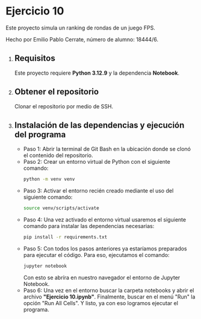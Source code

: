 # Ejercicio 10

Este proyecto simula un ranking de rondas de un juego FPS.

Hecho por Emilio Pablo Cerrate, número de alumno: 18444/6.

1. ## Requisitos

    Este proyecto requiere **Python 3.12.9** y la dependencia **Notebook**.

2. ## Obtener el repositorio

    Clonar el repositorio por medio de SSH.

3. ## Instalación de las dependencias y ejecución del programa
    * Paso 1: Abrir la terminal de Git Bash en la ubicación donde se clonó el contenido del repositorio.
    * Paso 2: Crear un entorno virtual de Python con el siguiente comando:
        ```bash
        python -m venv venv
        ```
    * Paso 3: Activar el entorno recién creado mediante el uso del siguiente comando:
        ```bash
        source venv/scripts/activate
        ```
    * Paso 4: Una vez activado el entorno virtual usaremos el siguiente comando para instalar las dependencias necesarias:
        ```bash
        pip install -r requirements.txt
        ```
    * Paso 5: Con todos los pasos anteriores ya estaríamos preparados para ejecutar el código. Para eso, ejecutamos el comando:
        ```bash
        jupyter notebook
        ```
        Con esto se abríra en nuestro navegador el entorno de Jupyter Notebook.
    * Paso 6: Una vez en el entorno buscar la carpeta notebooks y abrir el archivo **"Ejercicio 10.ipynb"**. Finalmente, buscar en el menú "Run" la opción "Run All Cells". Y listo, ya con eso logramos ejecutar el programa.
